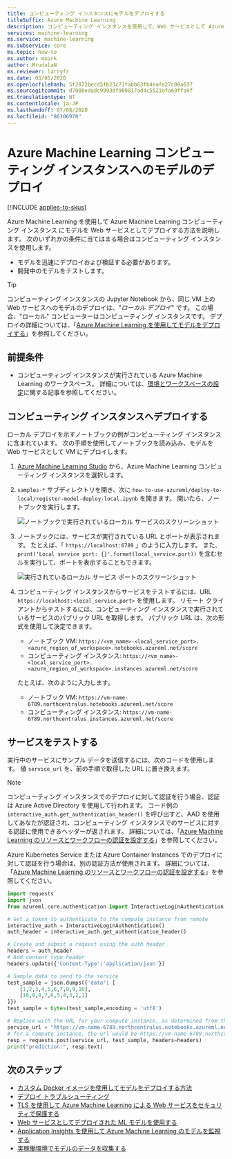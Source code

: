 ```yaml
---
title: コンピューティング インスタンスにモデルをデプロイする
titleSuffix: Azure Machine Learning
description: コンピューティング インスタンスを使用して、Web サービスとして Azure Machine Learning のモデルをデプロイする方法について説明します。
services: machine-learning
ms.service: machine-learning
ms.subservice: core
ms.topic: how-to
ms.author: mnark
author: MrudulaN
ms.reviewer: larryfr
ms.date: 03/05/2020
ms.openlocfilehash: 5f2872becd5fb23c71fabb63fb4eafe27c00a637
ms.sourcegitcommit: d7008edadc9993df960817ad4c5521efa69ffa9f
ms.translationtype: HT
ms.contentlocale: ja-JP
ms.lasthandoff: 07/08/2020
ms.locfileid: "86106970"
---
```

# <a name="deploy-a-model-to-azure-machine-learning-compute-instances"></a>Azure Machine Learning コンピューティング インスタンスへのモデルのデプロイ

[!INCLUDE [applies-to-skus](../../includes/aml-applies-to-basic-enterprise-sku.md)]

Azure Machine Learning を使用して Azure Machine Learning コンピューティング インスタンス にモデルを Web サービスとしてデプロイする方法を説明します。 次のいずれかの条件に当てはまる場合はコンピューティング インスタンスを使用します。

- モデルを迅速にデプロイおよび検証する必要があります。
- 開発中のモデルをテストします。

> [!TIP]
> コンピューティング インスタンスの Jupyter Notebook から、同じ VM 上の Web サービスへのモデルのデプロイは、"_ローカル デプロイ_" です。 この場合、"ローカル" コンピューターはコンピューティング インスタンスです。 デプロイの詳細については、「[Azure Machine Learning を使用してモデルをデプロイする](how-to-deploy-and-where.md)」を参照してください。

## <a name="prerequisites"></a>前提条件

- コンピューティング インスタンスが実行されている Azure Machine Learning のワークスペース。 詳細については、[環境とワークスペースの設定](tutorial-1st-experiment-sdk-setup.md)に関する記事を参照してください。

## <a name="deploy-to-the-compute-instances"></a>コンピューティング インスタンスへデプロイする

ローカル デプロイを示すノートブックの例がコンピューティング インスタンスに含まれています。 次の手順を使用してノートブックを読み込み、モデルを Web サービスとして VM にデプロイします。

1. [Azure Machine Learning Studio](https://ml.azure.com) から、Azure Machine Learning コンピューティング インスタンスを選択します。

1. `samples-*` サブディレクトリを開き、次に `how-to-use-azureml/deploy-to-local/register-model-deploy-local.ipynb` を開きます。 開いたら、ノートブックを実行します。

    ![ノートブックで実行されているローカル サービスのスクリーンショット](./media/how-to-deploy-local-container-notebook-vm/deploy-local-service.png)

1. ノートブックには、サービスが実行されている URL とポートが表示されます。 たとえば、「 `https://localhost:6789` 」のように入力します。 また、`print('Local service port: {}'.format(local_service.port))` を含むセルを実行して、ポートを表示することもできます。

    ![実行されているローカル サービス ポートのスクリーンショット](./media/how-to-deploy-local-container-notebook-vm/deploy-local-service-port.png)

1. コンピューティング インスタンスからサービスをテストするには、URL `https://localhost:<local_service.port>` を使用します。 リモート クライアントからテストするには、コンピューティング インスタンスで実行されているサービスのパブリック URL を取得します。 パブリック URL は、次の形式を使用して決定できます。 
    * ノートブック VM: `https://<vm_name>-<local_service_port>.<azure_region_of_workspace>.notebooks.azureml.net/score` 
    * コンピューティング インスタンス: `https://<vm_name>-<local_service_port>.<azure_region_of_workspace>.instances.azureml.net/score` 

    たとえば、次のように入力します。 
    * ノートブック VM: `https://vm-name-6789.northcentralus.notebooks.azureml.net/score` 
    * コンピューティング インスタンス: `https://vm-name-6789.northcentralus.instances.azureml.net/score`

## <a name="test-the-service"></a>サービスをテストする

実行中のサービスにサンプル データを送信するには、次のコードを使用します。 値 `service_url` を、前の手順で取得した URL に置き換えます。

> [!NOTE]
> コンピューティング インスタンスでのデプロイに対して認証を行う場合、認証は Azure Active Directory を使用して行われます。 コード例の `interactive_auth.get_authentication_header()` を呼び出すと、AAD を使用してあなたが認証され、コンピューティング インスタンスでのサービスに対する認証に使用できるヘッダーが返されます。 詳細については、「[Azure Machine Learning のリソースとワークフローの認証を設定する](how-to-setup-authentication.md#interactive-authentication)」を参照してください。
>
> Azure Kubernetes Service または Azure Container Instances でのデプロイに対して認証を行う場合は、別の認証方法が使用されます。 詳細については、「[Azure Machine Learning のリソースとワークフローの認証を設定する](how-to-setup-authentication.md#web-service-authentication)」を参照してください。

```python
import requests
import json
from azureml.core.authentication import InteractiveLoginAuthentication

# Get a token to authenticate to the compute instance from remote
interactive_auth = InteractiveLoginAuthentication()
auth_header = interactive_auth.get_authentication_header()

# Create and submit a request using the auth header
headers = auth_header
# Add content type header
headers.update({'Content-Type':'application/json'})

# Sample data to send to the service
test_sample = json.dumps({'data': [
    [1,2,3,4,5,6,7,8,9,10],
    [10,9,8,7,6,5,4,3,2,1]
]})
test_sample = bytes(test_sample,encoding = 'utf8')

# Replace with the URL for your compute instance, as determined from the previous section
service_url = "https://vm-name-6789.northcentralus.notebooks.azureml.net/score"
# for a compute instance, the url would be https://vm-name-6789.northcentralus.instances.azureml.net/score
resp = requests.post(service_url, test_sample, headers=headers)
print("prediction:", resp.text)
```

## <a name="next-steps"></a>次のステップ

* [カスタム Docker イメージを使用してモデルをデプロイする方法](how-to-deploy-custom-docker-image.md)
* [デプロイ トラブルシューティング](how-to-troubleshoot-deployment.md)
* [TLS を使用して Azure Machine Learning による Web サービスをセキュリティで保護する](how-to-secure-web-service.md)
* [Web サービスとしてデプロイされた ML モデルを使用する](how-to-consume-web-service.md)
* [Application Insights を使用して Azure Machine Learning のモデルを監視する](how-to-enable-app-insights.md)
* [実稼働環境でモデルのデータを収集する](how-to-enable-data-collection.md)
